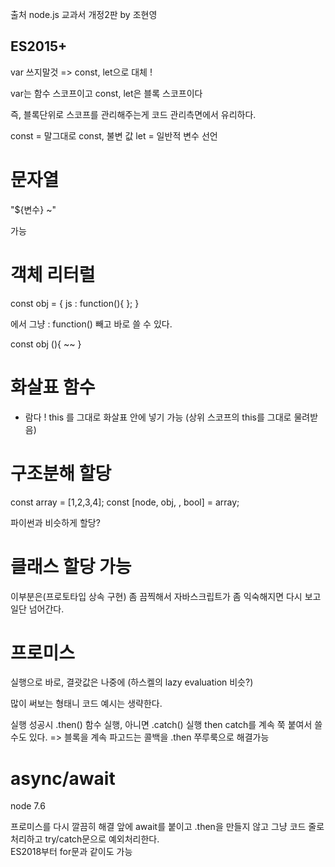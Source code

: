 출처 node.js 교과서 개정2판 by 조현영

## ES2015+

var 쓰지말것 => const, let으로 대체 !

var는 함수 스코프이고 const, let은 블록 스코프이다

즉, 블록단위로 스코프를 관리해주는게 코드 관리측면에서 유리하다.

const = 말그대로 const, 불변 값
let = 일반적 변수 선언

# 문자열

"${변수} ~"

가능

# 객체 리터럴 

const obj = {
  js : function(){
  };
}

에서 그냥 : function() 빼고 바로 쓸 수 있다.

const obj (){
  ~~ 
}

# 화살표 함수

* 람다 ! 
this 를 그대로 화살표 안에 넣기 가능 (상위 스코프의 this를 그대로 물려받음) 

# 구조분해 할당
const array = [1,2,3,4];
const [node, obj, , bool] = array;

파이썬과 비슷하게 할당? 

# 클래스 할당 가능

이부분은(프로토타입 상속 구현) 좀 끔찍해서 자바스크립트가 좀 익숙해지면 다시 보고 일단 넘어간다.


# 프로미스

실행으로 바로, 결괏값은 나중에 (하스켈의 lazy evaluation 비슷?)

많이 써보는 형태니 코드 예시는 생략한다. 

실행 성공시 .then() 함수 실행, 아니면 .catch() 실행 
then catch를 계속 쭉 붙여서 쓸수도 있다.
=> 블록을 계속 파고드는 콜백을 .then 쭈루룩으로 해결가능  

# async/await 
node 7.6

프로미스를 다시 깔끔히 해결 
앞에 await를 붙이고 .then을 만들지 않고 그냥 코드 줄로 처리하고 try/catch문으로 예외처리한다.  
ES2018부터 for문과 같이도 가능 
